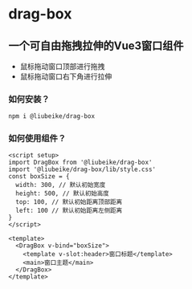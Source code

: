 # drag-box

## 一个可自由拖拽拉伸的Vue3窗口组件

- 鼠标拖动窗口顶部进行拖拽
- 鼠标拖动窗口右下角进行拉伸

### 如何安装？
```sh
npm i @liubeike/drag-box
```

### 如何使用组件？
```vue
<script setup>
import DragBox from '@liubeike/drag-box'
import '@liubeike/drag-box/lib/style.css'
const boxSize = {
  width: 300, // 默认初始宽度
  height: 500, // 默认初始高度
  top: 100, // 默认初始距离顶部距离
  left: 100 // 默认初始距离左侧距离
}
</script>

<template>
  <DragBox v-bind="boxSize">
    <template v-slot:header>窗口标题</template>
    <main>窗口主题</main>
  </DragBox>
</template>
```
